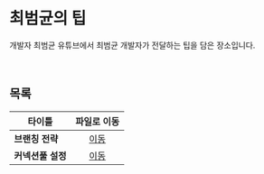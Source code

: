 # 최범균의 팁
개발자 최범균 유튜브에서 최범균 개발자가 전달하는 팁을 담은 장소입니다.   

<br/>

## 목록
|타이틀|파일로 이동|
|---|:---:|
|**브랜칭 전략**|[이동](https://github.com/Hschan2/EverythingAboutJava/blob/master/Choibumkyun/%ED%8C%81/%EB%B8%8C%EB%9E%9C%EC%B9%AD%20%EC%A0%84%EB%9E%B5.md)|
|**커넥션풀 설정**|[이동](https://github.com/Hschan2/EverythingAboutJava/blob/master/Choibumkyun/%ED%8C%81/%EC%BB%A4%EB%84%A5%EC%85%98%ED%92%80%20%EC%84%A4%EC%A0%95.md)|